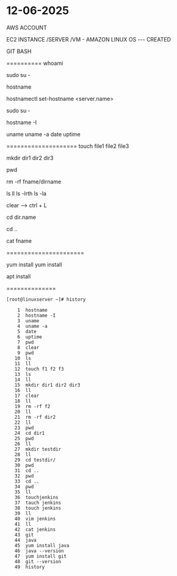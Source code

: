 12-06-2025
============
AWS ACCOUNT 

EC2 INSTANCE /SERVER /VM - AMAZON LINUX OS --- CREATED 

GIT BASH 

==========
whoami

sudo su - 

hostname

hostnamectl set-hostname <server.name>

sudo su - 

hostname -I 

uname 
uname -a
date 
uptime 

====================
touch file1 file2 file3 

mkdir dir1 dir2 dir3 

pwd

rm -rf fname/dirname 

ls 
ll
ls -lrth
ls -la 

clear --> ctrl + L 

cd dir.name

cd ..


cat fname 

======================

yum install <java>
yum install <git >

apt install <java>

==============
```
[root@linuxserver ~]# history

    1  hostname
    2  hostname -I
    3  uname
    4  uname -a
    5  date
    6  uptime
    7  pwd
    8  clear
    9  pwd
   10  ls
   11  ll
   12  touch f1 f2 f3
   13  ls
   14  ll
   15  mkdir dir1 dir2 dir3
   16  ll
   17  clear
   18  ll
   19  rm -rf f2
   20  ll
   21  rm -rf dir2
   22  ll
   23  pwd
   24  cd dir1
   25  pwd
   26  ll
   27  mkdir testdir
   28  ll
   29  cd testdir/
   30  pwd
   31  cd ..
   32  pwd
   33  cd ..
   34  pwd
   35  ll
   36  touchjenkins
   37  tauch jenkins
   38  touch jenkins
   39  ll
   40  vim jenkins
   41  ll
   42  cat jenkins
   43  git
   44  java
   45  yum install java
   46  java --version
   47  yum install git
   48  git --version
   49  history
```
